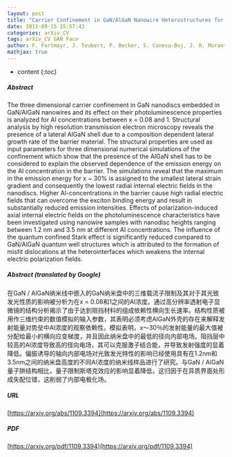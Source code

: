 ```yaml
---
layout: post
title: "Carrier Confinement in GaN/AlGaN Nanowire Heterostructures for 0 < x <= 1"
date: 2011-09-15 15:57:43
categories: arXiv_CV
tags: arXiv_CV GAN Face
author: F. Furtmayr, J. Teubert, P. Becker, S. Conesa-Boj, J. R. Morante, J. Arbiol, A. Chernikov, S. Schäfer, S. Chatterjee, M. Eickhoff
mathjax: true
---
```


* content
{:toc}

##### Abstract
The three dimensional carrier confinement in GaN nanodiscs embedded in GaN/AlGaN nanowires and its effect on their photoluminescence properties is analyzed for Al concentrations between x = 0.08 and 1. Structural analysis by high resolution transmission electron microscopy reveals the presence of a lateral AlGaN shell due to a composition dependent lateral growth rate of the barrier material. The structural properties are used as input parameters for three dimensional numerical simulations of the confinement which show that the presence of the AlGaN shell has to be considered to explain the observed dependence of the emission energy on the Al concentration in the barrier. The simulations reveal that the maximum in the emission energy for x ~ 30% is assigned to the smallest lateral strain gradient and consequently the lowest radial internal electric fields in the nanodiscs. Higher Al-concentrations in the barrier cause high radial electric fields that can overcome the exciton binding energy and result in substantially reduced emission intensities. Effects of polarization-induced axial internal electric fields on the photoluminescence characteristics have been investigated using nanowire samples with nanodisc heights ranging between 1.2 nm and 3.5 nm at different Al concentrations. The influence of the quantum confined Stark effect is significantly reduced compared to GaN/AlGaN quantum well structures which is attributed to the formation of misfit dislocations at the heterointerfaces which weakens the internal electric polarization fields.

##### Abstract (translated by Google)
在GaN / AlGaN纳米线中嵌入的GaN纳米盘中的三维载流子限制及其对于其光致发光性质的影响被分析为在x = 0.08和1之间的Al浓度。通过高分辨率透射电子显微镜的结构分析揭示了由于达到阻挡材料的组成依赖性横向生长速率。结构性质被用作三维约束的数值模拟的输入参数，其表明必须考虑AlGaN外壳的存在来解释发射能量对势垒中Al浓度的观察依赖性。模拟表明，x〜30％的发射能量的最大值被分配给最小的横向应变梯度，并且因此纳米盘中的最低的径向内部电场。阻挡层中较高的Al浓度导致高的径向电场，其可以克服激子结合能，并导致发射强度的显着降低。偏振诱导的轴向内部电场对光致发光特性的影响已经使用具有在1.2nm和3.5nm之间的纳米盘高度的不同Al浓度的纳米线样品进行了研究。与GaN / AlGaN量子阱结构相比，量子限制斯塔克效应的影响显着降低，这归因于在异质界面处形成失配位错，这削弱了内部电极化场。

##### URL
[https://arxiv.org/abs/1109.3394](https://arxiv.org/abs/1109.3394)

##### PDF
[https://arxiv.org/pdf/1109.3394](https://arxiv.org/pdf/1109.3394)

